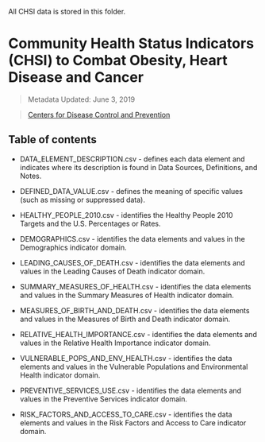 All CHSI data is stored in this folder.

# Community Health Status Indicators (CHSI) to Combat Obesity, Heart Disease and Cancer
> Metadata Updated: June 3, 2019

> [Centers for Disease Control and Prevention](https://catalog.data.gov/dataset/community-health-status-indicators-chsi-to-combat-obesity-heart-disease-and-cancer)

## Table of contents

- DATA_ELEMENT_DESCRIPTION.csv - defines each data element and indicates where its description is found in Data Sources, Definitions, and Notes.

- DEFINED_DATA_VALUE.csv - defines the meaning of specific values (such as missing or suppressed data).  

- HEALTHY_PEOPLE_2010.csv - identifies the Healthy People 2010 Targets and the U.S. Percentages or Rates.

- DEMOGRAPHICS.csv - identifies the data elements and values in the Demographics indicator domain.

- LEADING_CAUSES_OF_DEATH.csv - identifies the data elements and values in the Leading Causes of Death indicator domain.

- SUMMARY_MEASURES_OF_HEALTH.csv - identifies the data elements and values in the Summary Measures of Health indicator domain.

- MEASURES_OF_BIRTH_AND_DEATH.csv - identifies the data elements and values in the Measures of Birth and Death indicator domain.

- RELATIVE_HEALTH_IMPORTANCE.csv - identifies the data elements and values in the Relative Health Importance indicator domain.

- VULNERABLE_POPS_AND_ENV_HEALTH.csv - identifies the data elements and values in the Vulnerable Populations and Environmental Health indicator domain.

- PREVENTIVE_SERVICES_USE.csv - identifies the data elements and values in the Preventive Services indicator domain.

- RISK_FACTORS_AND_ACCESS_TO_CARE.csv - identifies the data elements and values in the Risk Factors and Access to Care indicator domain.
